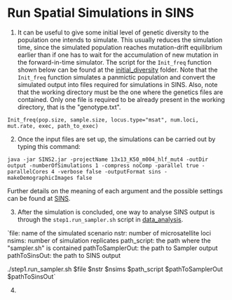 # Run Spatial Simulations in SINS

1) It can be useful to give some initial level of genetic diversity to the population one intends to simulate. This usually reduces the simulation time, since the simulated population reaches mutation-drift equilibrium earlier than if one has to wait for the accumulation of new mutation in the forward-in-time simulator. The script for the `Init_freq` function shown below can be found at the [initial_diversity](initial_diversity) folder. Note that the `Init_freq` function simulates a panmictic population and convert the simulated output into files required for simulations in SINS. Also, note that the working directory must be the one where the genetics files are contained. Only one file is required to be already present in the working directory, that is the "genotype.txt".

`Init_freq(pop.size, sample.size, locus.type="msat", num.loci, mut.rate, exec, path_to_exec)`

2) Once the input files are set up, the simulations can be carried out by typing this command:

`java -jar SINS2.jar -projectName 13x13_K50_m004_hlf_mut4 -outDir output -numberOfSimulations 1 -compress noComp -parallel true -parallelCores 4 -verbose false -outputFormat sins -makeDemographicImages false`

Further details on the meaning of each argument and the possible settings can be found at [SINS](https://github.com/PopConGen/SINS).

3) After the simulation is concluded, one way to analyse SINS output is through the `step1.run_sampler.sh` script in [data_analysis](data_analysis).

`file: name of the simulated scenario 
nstr: number of microsatellite loci
nsims: number of simulation replicates
path_script:	the path where the "sampler.sh" is contained
pathToSamplerOut: the path to Sampler output
pathToSinsOut: the path to SINS output

./step1.run_sampler.sh $file $nstr $nsims $path_script $pathToSamplerOut $pathToSinsOut`

4) 
